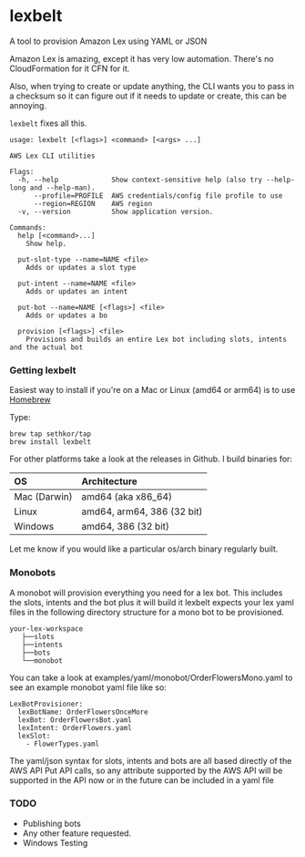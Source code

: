 # lexbelt
A tool to provision Amazon Lex using YAML or JSON

Amazon Lex is amazing, except it has very low automation.  There's no CloudFormation for it CFN for it.

Also, when trying to create or update anything, the CLI wants you to pass in a checksum so it can figure out if it needs to update or create, this can be annoying.

`lexbelt` fixes all this.

```
usage: lexbelt [<flags>] <command> [<args> ...]

AWS Lex CLI utilities

Flags:
  -h, --help             Show context-sensitive help (also try --help-long and --help-man).
      --profile=PROFILE  AWS credentials/config file profile to use
      --region=REGION    AWS region
  -v, --version          Show application version.

Commands:
  help [<command>...]
    Show help.

  put-slot-type --name=NAME <file>
    Adds or updates a slot type

  put-intent --name=NAME <file>
    Adds or updates an intent

  put-bot --name=NAME [<flags>] <file>
    Adds or updates a bo

  provision [<flags>] <file>
    Provisions and builds an entire Lex bot including slots, intents and the actual bot
```
### Getting lexbelt
Easiest way to install if you're on a Mac or Linux (amd64 or arm64)  is to use [Homebrew](https://brew.sh/)

Type:

```
brew tap sethkor/tap
brew install lexbelt
```

For other platforms take a look at the releases in Github.  I build binaries for:

|OS            | Architecture                           |
|:------------ |:-------------------------------------- |
|Mac (Darwin)  | amd64 (aka x86_64)                     |
|Linux         | amd64, arm64, 386 (32 bit) |
|Windows       | amd64, 386 (32 bit)                   |

Let me know if you would like a particular os/arch binary regularly built.

### Monobots
A monobot will provision everything you need for a lex bot.  This includes the slots, intents and the bot plus it will build it
lexbelt expects your lex yaml files in the following directory structure for a mono bot to be provisioned.
```
your-lex-workspace
   ├──slots
   ├──intents
   ├──bots
   └──monobot
```

You can take a look at examples/yaml/monobot/OrderFlowersMono.yaml to see an example monobot yaml file like so:
```
LexBotProvisioner:
  lexBotName: OrderFlowersOnceMore
  lexBot: OrderFlowersBot.yaml
  lexIntent: OrderFlowers.yaml
  lexSlot:
    - FlowerTypes.yaml
```

The yaml/json syntax for slots, intents and bots are all based directly of the AWS API Put API calls, so any attribute 
supported by the AWS API will be supported in the API now or in the future can be included in a yaml file

### TODO
* Publishing bots
* Any other feature requested.
* Windows Testing